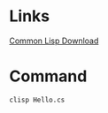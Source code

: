 Links
=====

[Common Lisp Download](https://sourceforge.net/projects/clisp/?source=typ_redirect)

Command
=======

    clisp Hello.cs